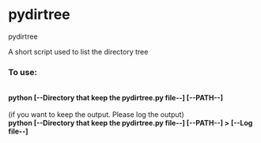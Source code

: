 # pydirtree
pydirtree

A short script used to list the directory tree

<h3>To use:</h3><br>
   <b>python [--Directory that keep the pydirtree.py file--] [--PATH--]</b><br><br>
   (if you want to keep the output. Please log the output)<br>
   <b>python [--Directory that keep the pydirtree.py file--] [--PATH--] > [--Log file--]</b>
